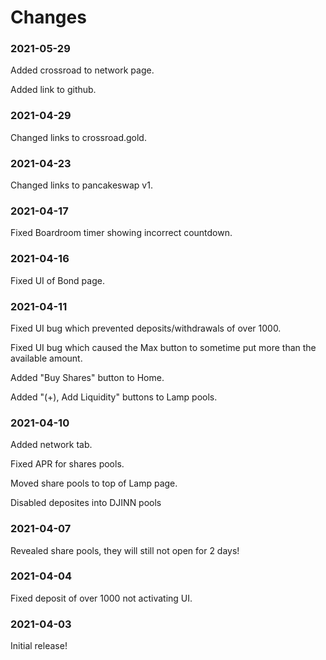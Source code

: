 # Changes

### 2021-05-29

Added crossroad to network page.

Added link to github.

### 2021-04-29

Changed links to crossroad.gold.

### 2021-04-23

Changed links to pancakeswap v1.

### 2021-04-17

Fixed Boardroom timer showing incorrect countdown.

### 2021-04-16

Fixed UI of Bond page.

### 2021-04-11

Fixed UI bug which prevented deposits/withdrawals of over 1000.

Fixed UI bug which caused the Max button to sometime put more than the available amount.

Added "Buy Shares" button to Home.

Added "\(+\), Add Liquidity" buttons to Lamp pools.

### 2021-04-10

Added network tab.

Fixed APR for shares pools.

Moved share pools to top of Lamp page.

Disabled deposites into DJINN pools

### 2021-04-07

Revealed share pools, they will still not open for 2 days!

### 2021-04-04

Fixed deposit of over 1000 not activating UI.

### 2021-04-03

Initial release!

